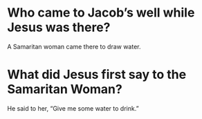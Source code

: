 # Who came to Jacob’s well while Jesus was there?

A Samaritan woman came there to draw water.

# What did Jesus first say to the Samaritan Woman?

He said to her, “Give me some water to drink.”
